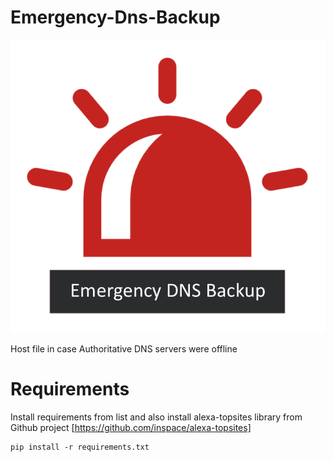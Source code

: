 # Emergency-Dns-Backup

![alt Emergency-Dns-Backup Icon](https://raw.githubusercontent.com/ffr4nz/emergency-dns-backup/master/emergency-dns-backup.png)

Host file in case Authoritative DNS servers were offline

# Requirements

Install requirements from list and also install alexa-topsites library from Github project [https://github.com/inspace/alexa-topsites]

	pip install -r requirements.txt
